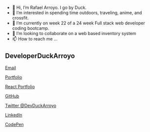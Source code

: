 - 👋 Hi, I’m Rafael Arroyo. I go by Duck. 
- 👀 I’m interested in spending time outdoors, traveling, anime, and crossfit.
- 🌱 I’m currently on week 22 of a 24 week Full stack web developer coding bootcamp. 
- 💞️ I’m looking to collaborate on a web based inventory system
- 📫 How to reach me ...

## DeveloperDuckArroyo

[Email](mailto:DeveloperDuckArroyo@gmail.com)

[Portfolio](https://duckarroyo.github.io/portfolio/)

[React Portfolio](https://peaceful-journey-85026.herokuapp.com/)

[GitHub](https://github.com/DuckArroyo)

[Twitter @DevDuckArroyo](https://twitter.com/DevDuckArroyo)

[LinkedIn](https://www.linkedin.com/in/duckarroyo)

[CodePen](https://codepen.io/DeveloperDuckArroyo)
<!---
DuckArroyo/DuckArroyo is a ✨ special ✨ repository because its `README.md` (this file) appears on your GitHub profile.
You can click the Preview link to take a look at your changes.
--->
